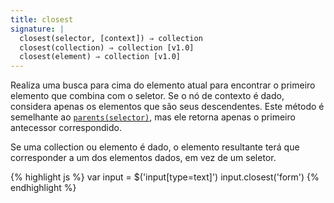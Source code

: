 ```yaml
---
title: closest
signature: |
  closest(selector, [context]) ⇒ collection
  closest(collection) ⇒ collection [v1.0]
  closest(element) ⇒ collection [v1.0]
---
```


Realiza uma busca para cima do elemento atual para encontrar o primeiro elemento que
combina com o seletor. Se o nó de contexto é dado, considera apenas os elementos que são
seus descendentes. Este método é semelhante ao [`parents(selector)`](#parents), mas
ele retorna apenas o primeiro antecessor correspondido.

Se uma collection ou elemento é dado, o elemento resultante terá que
corresponder a um dos elementos dados, em vez de um seletor.

{% highlight js %}
var input = $('input[type=text]')
input.closest('form')
{% endhighlight %}
